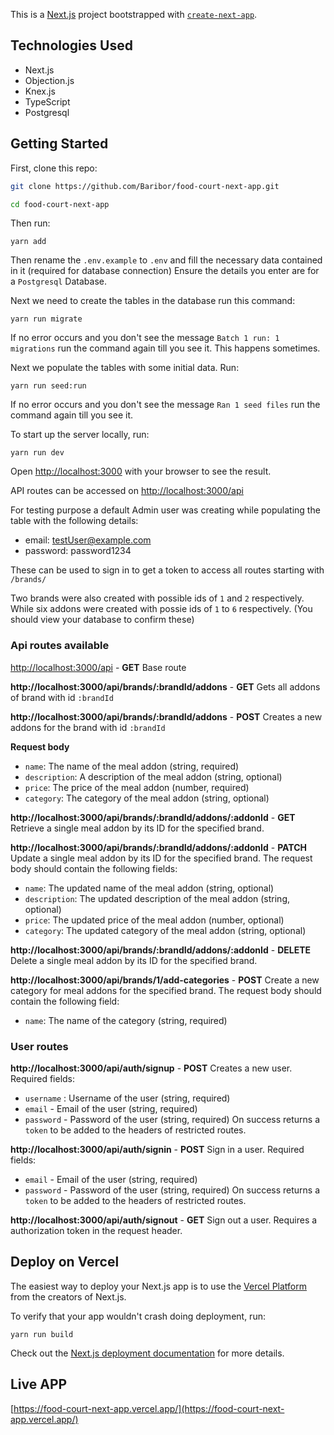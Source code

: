 This is a [Next.js](https://nextjs.org/) project bootstrapped with [`create-next-app`](https://github.com/vercel/next.js/tree/canary/packages/create-next-app).

## Technologies Used
- Next.js
- Objection.js
- Knex.js
- TypeScript
- Postgresql

## Getting Started

First, clone this repo:

```bash
git clone https://github.com/Baribor/food-court-next-app.git

cd food-court-next-app
```

Then run:
```
yarn add
```

Then rename the `.env.example` to `.env` and fill the necessary data contained in it (required for database connection)
Ensure the details you enter are for a `Postgresql` Database.

Next we need to create the tables in the database run this command:
```
yarn run migrate
```
If no error occurs and you don't see the message `Batch 1 run: 1 migrations` run the command again till you see it. This happens sometimes.

Next we populate the tables with some initial data. Run:
```
yarn run seed:run
```

If no error occurs and you don't see the message `Ran 1 seed files` run the command again till you see it.

To start up the server locally, run:
```
yarn run dev
```
Open [http://localhost:3000](http://localhost:3000) with your browser to see the result.

API routes can be accessed on [http://localhost:3000/api](http://localhost:3000/api)


For testing purpose a default Admin user was creating while populating the table with the following details:
- email: testUser@example.com
- password: password1234

These can be used to sign in to get a token to access all routes starting with `/brands/`

Two brands were also created with possible ids of `1` and `2` respectively. While six addons were created with possie ids of `1` to `6` respectively. (You should view your database to confirm these)

### Api routes available
[http://localhost:3000/api](http://localhost:3000/api) - **GET** Base route

**http://localhost:3000/api/brands/:brandId/addons** - **GET** Gets all addons of brand with id `:brandId`

**http://localhost:3000/api/brands/:brandId/addons** - **POST** Creates a new addons for the brand with id `:brandId`

**Request body**

- `name`: The name of the meal addon (string, required)
- `description`: A description of the meal addon (string, optional)
- `price`: The price of the meal addon (number, required)
- `category`: The category of the meal addon (string, optional)

**http://localhost:3000/api/brands/:brandId/addons/:addonId** - **GET** Retrieve a single meal addon by its ID for the specified brand.

**http://localhost:3000/api/brands/:brandId/addons/:addonId** - **PATCH** Update a single meal addon by its ID for the specified brand. The request body should contain the following fields:

- `name`: The updated name of the meal addon (string, optional)
- `description`: The updated description of the meal addon (string, optional)
- `price`: The updated price of the meal addon (number, optional)
- `category`: The updated category of the meal addon (string, optional)

**http://localhost:3000/api/brands/:brandId/addons/:addonId** - **DELETE** Delete a single meal addon by its ID for the specified brand.

**http://localhost:3000/api/brands/1/add-categories** - **POST** Create a new category for meal addons for the specified brand. The request body should contain the following field:
- `name`: The name of the category (string, required)


### User routes
**http://localhost:3000/api/auth/signup** - **POST** Creates a new user. Required fields:
- `username` : Username of the user (string, required)
- `email` - Email of the user (string, required)
- `password` - Password of the user (string, required)
On success returns a `token` to be added to the headers of restricted routes.

**http://localhost:3000/api/auth/signin** - **POST** Sign in a user. Required fields:
- `email` - Email of the user (string, required)
- `password` - Password of the user (string, required)
On success returns a `token` to be added to the headers of restricted routes.

**http://localhost:3000/api/auth/signout** - **GET** Sign out a user. Requires a authorization token in the request header.

## Deploy on Vercel

The easiest way to deploy your Next.js app is to use the [Vercel Platform](https://vercel.com/new?utm_medium=default-template&filter=next.js&utm_source=create-next-app&utm_campaign=create-next-app-readme) from the creators of Next.js.

To verify that your app wouldn't crash doing deployment, run:
```
yarn run build
```

Check out the [Next.js deployment documentation](https://nextjs.org/docs/deployment) for more details.

## Live APP
[https://food-court-next-app.vercel.app/](https://food-court-next-app.vercel.app/)